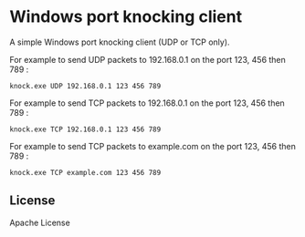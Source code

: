 # Windows port knocking client

A simple Windows port knocking client (UDP or TCP only).

For example to send UDP packets to 192.168.0.1 on the port 123, 456 then 789 :

```
knock.exe UDP 192.168.0.1 123 456 789
```

For example to send TCP packets to 192.168.0.1 on the port 123, 456 then 789 :

```
knock.exe TCP 192.168.0.1 123 456 789
```

For example to send TCP packets to example.com on the port 123, 456 then 789 :

```
knock.exe TCP example.com 123 456 789
```

License
----

Apache License

